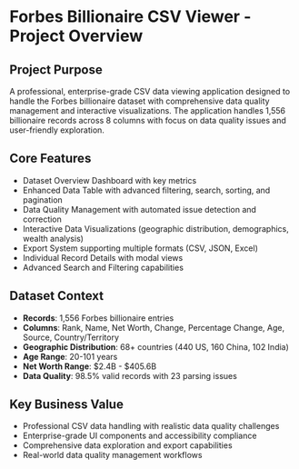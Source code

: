 # Forbes Billionaire CSV Viewer - Project Overview

## Project Purpose
A professional, enterprise-grade CSV data viewing application designed to handle the Forbes billionaire dataset with comprehensive data quality management and interactive visualizations. The application handles 1,556 billionaire records across 8 columns with focus on data quality issues and user-friendly exploration.

## Core Features
- Dataset Overview Dashboard with key metrics
- Enhanced Data Table with advanced filtering, search, sorting, and pagination
- Data Quality Management with automated issue detection and correction
- Interactive Data Visualizations (geographic distribution, demographics, wealth analysis)
- Export System supporting multiple formats (CSV, JSON, Excel)
- Individual Record Details with modal views
- Advanced Search and Filtering capabilities

## Dataset Context
- **Records**: 1,556 Forbes billionaire entries
- **Columns**: Rank, Name, Net Worth, Change, Percentage Change, Age, Source, Country/Territory
- **Geographic Distribution**: 68+ countries (440 US, 160 China, 102 India)
- **Age Range**: 20-101 years
- **Net Worth Range**: $2.4B - $405.6B
- **Data Quality**: 98.5% valid records with 23 parsing issues

## Key Business Value
- Professional CSV data handling with realistic data quality challenges
- Enterprise-grade UI components and accessibility compliance
- Comprehensive data exploration and export capabilities
- Real-world data quality management workflows